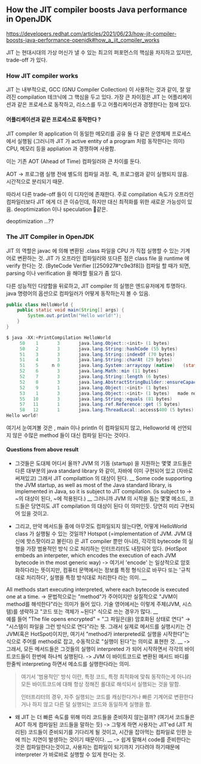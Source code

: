 
## How the JIT compiler boosts Java performance in OpenJDK

https://developers.redhat.com/articles/2021/06/23/how-jit-compiler-boosts-java-performance-openjdk#how_a_jit_compiler_works


JIT 는 현대시대의 가상 머신가 낼 수 있는 최고의 퍼포먼스의 핵심을 차지하고 있지만, trade-off 가 있다.

### How JIT compiler works

JIT 는 내부적으로, GCC (GNU Compiler Collection) 이 사용하는 것과 같이, 잘 알려진 compilation 테크닉에 그 핵심을 두고 있다.
가장 큰 차이점은 JIT 는 어플리케이션과 같은 프로세스로 동작하고, 리소스를 두고 어플리케이션과 경쟁한다는 점에 있다.

#### 어플리케이션과 같은 프로세스로 동작한다 ?

JIT compiler 와 application 이 동일한 메모리를 공유
둘 다 같은 운영체제 프로세스에서 실행됨 (그러니까 JIT 가 active entity of a program 처럼 동작한다는 의미)
CPU, 메모리 등을 appliation 과 경쟁하며 사용함.

이는 기존 AOT (Ahead of Time) 컴파일러와 큰 차이를 둔다.

AOT -> 프로그램 실행 전에 별도의 컴파일 과정. 즉, 프로그램과 같이 실행되지 않음. 시간적으로 분리되기 때문.

따라서 다른 trade-off 들이 이 디자인에 존재한다.
주로 compilation 속도가 오프라인 컴파일러보다 JIT 에게 더 큰 이슈인데, 하지만 대신 최적화를 위한 새로운 가능성이 있음.
deoptimization 이나 speculation 같은.

deoptimization ...??


### The JIT Compiler in OpenJDK

JIT 의 역할은 javac 에 의해 변환된 .class 파일을 CPU 가 직접 실행할 수 있는 기계어로 변환하는 것.
JIT 가 오프라인 컴파일러와 또다른 점은 class file 을 runtime 에 verify 한다는 것. (ByteCode Verifier [[250927#^c9e3f8]])
컴파일 할 때가 되면, parsing 이나 verification 을 해야할 필요가 좀 있다.

다른 성능적인 다양함을 뒤로하고, JIT compiler 의 실행은 엔드유저에게 투명하다. 
java 명령어의 옵션으로 컴파일러가 어떻게 동작하는지 볼 수 있음.


```java
public class HelloWorld {
    public static void main(String[] args) {
        System.out.println("Hello world!");
    }
}

```

```java
$ java -XX:+PrintCompilation HelloWorld
     50    1       3       java.lang.Object::<init> (1 bytes)
     50    2       3       java.lang.String::hashCode (55 bytes)
     51    3       3       java.lang.String::indexOf (70 bytes)
     51    4       3       java.lang.String::charAt (29 bytes)
     51    5     n 0       java.lang.System::arraycopy (native)   (static)
     52    6       3       java.lang.Math::min (11 bytes)
     52    7       3       java.lang.String::length (6 bytes)
     52    8       3       java.lang.AbstractStringBuilder::ensureCapacityInternal (27 bytes)
     52    9       1       java.lang.Object::<init> (1 bytes)
     53    1       3       java.lang.Object::<init> (1 bytes)   made not entrant
     55   10       3       java.lang.String::equals (81 bytes)
     57   11       1       java.lang.ref.Reference::get (5 bytes)
     58   12       1       java.lang.ThreadLocal::access$400 (5 bytes)
Hello world!
```

여기서 눈여겨볼 것은 , main 이나 println 이 컴파일되지 않고, 
Helloworld 에 선언되지 않은 수많은 method 들이 대신 컴파일 된다는 것이다.

#### Questions from above result

- 그것들은 도대체 어디서 올까?
  JVM 의 기동 (startup) 을 지원하는 몇몇 코드들은 다른 대부분의 java standard library 와 같이,
  자바에 이미 구현되어 있고 (자바로 써져있고) 그래서 JIT compilattion 의 대상이 된다.
  __
  Some code supporting the JVM startup, as well as most of the Java standard library, is implemented in Java, so it is subject to JIT compilation.
  (is subject to -> ~의 대상이 된다, ~에 적용된다.)
  __
  그러니까 JVM 의 시작을 돕는 몇몇 메소드, 코드들은 당연히도 JIT compilation 의 대상이 된다 이 의미인듯.
  당연히 미리 구현되어 있을 것이고.


- 그리고, 만약 메서드들 중에 아무것도 컴파일되지 않는다면, 어떻게 HelloWorld class 가 실행될 수 있는 것일까?
  Hotspot (=implementation of JVM. JVM 대신에 핫스팟이라고 불린다) 은 JIT compiler 뿐만 아니라, 
  각각의 bytecode 의 실행을 가장 범용적인 방식 으로 처리하는 인터프리터도 내장되어 있다.
  (HotSpot embeds an interpeter, which encodes the execution of each JVM bytecode in the most generic way)
	  -> 여기서 'encode' 는 일상적으로 암호화하다라는 뜻이지만,
	  컴퓨터 문맥에서는 정보를 특정 형식으로 바꾸다 또는 '규칙대로 처리하다', 실행을 특정 방식대로 처리한다 라는 의미.
	__

All methods start executing interpreted, where each bytecode is executed one at a time.
-> 문법적으로는 "method"가 주어이지만 실질적으로 "JVM이 method를 해석한다"라는 의미가 들어 있다.
	기술 영어에서는 이렇게 주체(JVM, 시스템)를 생략하고 "코드 또는 객체가 ~된다" 식으로 쓰는 경우가 많다.
	__	
	예를 들어 "The file opens encrypted" = "그 파일은(을) 암호화된 상태로 연다" → "시스템이 파일을 그런 방식으로 연다"라는 뜻.
	그래서 실제로 메서드를 실행시키는 건 JVM(혹은 HotSpot)이지만,
	여기서 "method가 interpreted로 실행을 시작한다"는 식으로 주어를 method로 잡고, 수동적으로 "실행이 된다"는 의미로 표현한 것.
	__
-> 그래서, 모든 메서드들은 그것들의 실행이 interpreted 가 되어 시작하면서 각각의 바이트코드들이 한번에 하나씩 실행된다.
-> JVM 이 바이트코드로 변환된 메서드 바디를 한줄씩 interpreting 하면서 메소드를 실행한다라는 의미.

> 여기서 '범용적인' 방식 이란, 특정 코드, 특정 최적화에 맞춰 동작하는게 아니라
> 모든 바이트코드에 대해 항상 정해진 롤대로 해석되서 실행되는 것을 말함.
> 
> 인터프리터의 경우, 자주 실행되는 코드를 캐싱한다거나 빠른 기계어로 변환한다거나 하지 않고
> 다른 덜 실행되는 코드와 동일하게 실행을 함.


- 왜 JIT 는 더 빠른 속도를 위해 미리 코드들을 준비하지 않는걸까? (여기서 코드들은 AOT 하게 컴파일된 코드들을 말하는 듯)
  -> 그렇게 하면 사용자는 JIT'ed (JIT 처리된) 코드들이 준비되기를 기다리게 될 것이고, 
  시간을 잡아먹는 컴파일로 인한 눈에 띄는 지연이 발생하는 것이기 때문이다.
	__
	-> 쉽게 말해서 code를 준비한다는것은 컴파일한다는것이고, 사용자는 컴파일이 되기까지 기다려야 하기때문에 interpreter 가 바로바로 실행할 수 있게 한다는 것.

